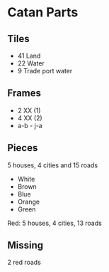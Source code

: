 # Catan Parts

## Tiles

* 41 Land
* 22 Water
* 9 Trade port water

## Frames

* 2 XX (1)
* 4 XX (2)
* a-b - j-a

## Pieces

5 houses, 4 cities and 15 roads

* White
* Brown
* Blue
* Orange
* Green

Red: 5 houses, 4 cities, 13 roads

## Missing

2 red roads
